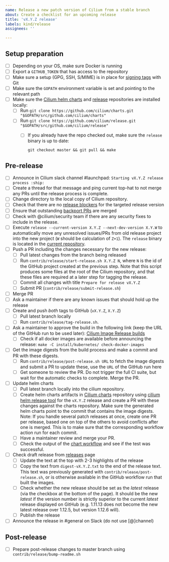 ```yaml
---
name: Release a new patch version of Cilium from a stable branch
about: Create a checklist for an upcoming release
title: 'vX.Y.Z release'
labels: kind/release
assignees: ''

---
```


## Setup preparation

- [ ] Depending on your OS, make sure Docker is running
- [ ] Export a `GITHUB_TOKEN` that has access to the repository
- [ ] Make sure a setup (GPG, SSH, S/MIME) is in place for [signing tags] with Git
- [ ] Make sure the `GOPATH` environment variable is set and pointing to the relevant path
- [ ] Make sure the [Cilium helm charts][Cilium charts] and [release][Cilium release-notes tool] repositories are installed locally:
  - [ ] Run `git clone https://github.com/cilium/charts.git "$GOPATH/src/github.com/cilium/charts"`
  - [ ] Run `git clone https://github.com/cilium/release.git "$GOPATH/src/github.com/cilium/release"`
    - [ ] If you already have the repo checked out, make sure the `release` binary is up to date:

          git checkout master && git pull && make

## Pre-release

- [ ] Announce in Cilium slack channel #launchpad: `Starting vX.Y.Z release process :ship:`
- [ ] Create a thread for that message and ping current top-hat to not merge any
      PRs until the release process is complete.
- [ ] Change directory to the local copy of Cilium repository.
- [ ] Check that there are no [release blockers] for the targeted release version
- [ ] Ensure that outstanding [backport PRs] are merged
- [ ] Check with @cilium/security team if there are any security fixes to include
      in the release.
- [ ] Execute `release --current-version X.Y.Z --next-dev-version X.Y.W` to
      automatically move any unresolved issues/PRs from old release project
      into the new project (`W` should be calculation of `Z+1`). The `release`
      binary is located in the [current repository][Cilium release-notes tool].
- [ ] Push a PR including the changes necessary for the new release:
  - [ ] Pull latest changes from the branch being released
  - [ ] Run `contrib/release/start-release.sh X.Y.Z N`, where `N` is the id of
        the GitHub project created at the previous step.
        Note that this script produces some files at the root of the Cilium
        repository, and that these files are required at a later step for
        tagging the release.
  - [ ] Commit all changes with title `Prepare for release vX.Y.Z`
  - [ ] Submit PR (`contrib/release/submit-release.sh`)
- [ ] Merge PR
- [ ] Ask a maintainer if there are any known issues that should hold up the release
- [ ] Create and push *both* tags to GitHub (`vX.Y.Z`, `X.Y.Z`)
  - [ ] Pull latest branch locally
  - [ ] Run `contrib/release/tag-release.sh`.
- [ ] Ask a maintainer to approve the build in the following link (keep the URL
      of the GitHub run to be used later):
      [Cilium Image Release builds](https://github.com/cilium/cilium/actions?query=workflow:%22Image+Release+Build%22)
  - [ ] Check if all docker images are available before announcing the release:
        `make -C install/kubernetes/ check-docker-images`
- [ ] Get the image digests from the build process and make a commit and PR with
      these digests.
  - [ ] Run `contrib/release/post-release.sh URL` to fetch the image
        digests and submit a PR to update these, use the `URL` of the GitHub
        run here
  - [ ] Get someone to review the PR. Do not trigger the full CI suite, but
        wait for the automatic checks to complete. Merge the PR.
- [ ] Update helm charts
  - [ ] Pull latest branch locally into the cilium repository.
  - [ ] Create helm charts artifacts in [Cilium charts] repository using
        [cilium helm release tool] for the `vX.Y.Z` release
        and create a PR with these changes against the charts repository. Make
        sure the generated helm charts point to the commit that contains the
        image digests. Note: If you handle several patch releases at once,
        create one PR per release, based one on top of the others to avoid
        conflicts after one is merged. This is to make sure that the
        corresponding workflow action run for each commit.
  - [ ] Have a maintainer review and merge your PR.
  - [ ] Check the output of the [chart workflow] and see if the test was
        successful.
- [ ] Check draft release from [releases] page
  - [ ] Update the text at the top with 2-3 highlights of the release
  - [ ] Copy the text from `digest-vX.Y.Z.txt` to the end of the release text.
        This text was previously generated with
        `contrib/release/post-release.sh`, or is otherwise available in the
        GitHub workflow run that built the images.
  - [ ] Check whether the new release should be set as the _latest_ release
        (via the checkbox at the bottom of the page). It should be the new
        _latest_ if the version number is strictly superior to the current
        _latest_ release displayed on GitHub (e.g. 1.11.13 does not become the
        new latest release over 1.12.5, but version 1.12.6 will).
  - [ ] Publish the release
- [ ] Announce the release in #general on Slack (do not use [@]channel)

## Post-release

- [ ] Prepare post-release changes to master branch using `contrib/release/bump-readme.sh`


[signing tags]: https://docs.github.com/en/authentication/managing-commit-signature-verification/signing-tags
[release blockers]: https://github.com/cilium/cilium/labels/release-blocker%2FX.Y
[backport PRs]: https://github.com/cilium/cilium/pulls?q=is%3Aopen+is%3Apr+label%3Abackport%2FX.Y
[Cilium release-notes tool]: https://github.com/cilium/release
[Cilium charts]: https://github.com/cilium/charts
[releases]: https://github.com/cilium/cilium/releases
[cilium helm release tool]: https://github.com/cilium/charts/blob/master/prepare_artifacts.sh
[cilium-runtime images]: https://quay.io/repository/cilium/cilium-runtime
[chart workflow]: https://github.com/cilium/charts/actions/workflows/conformance-gke.yaml
